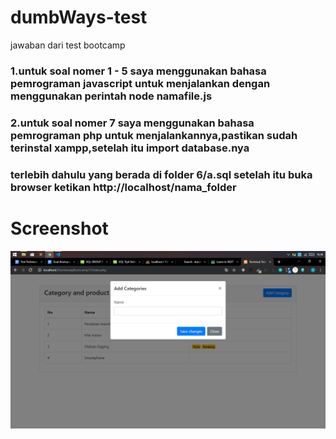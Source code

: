 # dumbWays-test
jawaban dari test bootcamp
### 1.untuk soal nomer 1 - 5 saya menggunakan bahasa pemrograman javascript untuk menjalankan dengan menggunakan perintah node namafile.js
### 2.untuk soal nomer 7 saya menggunakan bahasa pemrograman php untuk menjalankannya,pastikan sudah terinstal xampp,setelah itu import database.nya
### terlebih dahulu yang berada di folder 6/a.sql setelah itu buka browser ketikan http://localhost/nama_folder 

# Screenshot
![Repo_List](sceenshot/screenshow_no_7.jpg)
